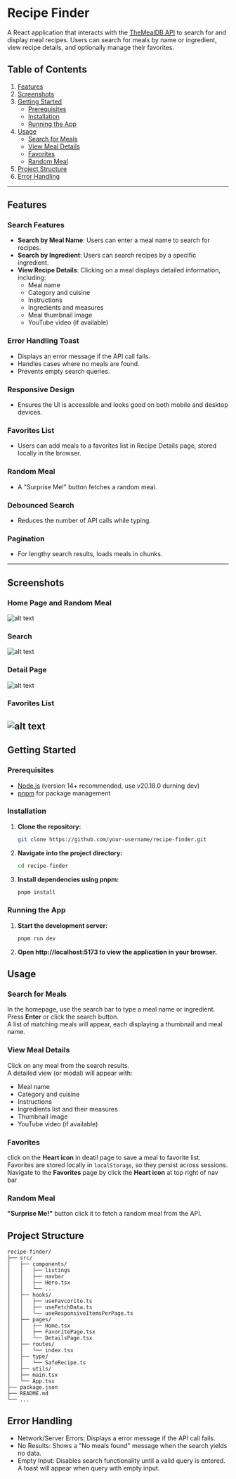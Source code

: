 <!--
 * @Author: Adam Li adam@bizzone.com
 * @Date: 2024-12-18 16:32:56
 * @LastEditors: Adam Li
 * @LastEditTime: 2024-12-22 16:32:52
 * @FilePath: /Recipe_Finder/README.md
-->

# Recipe Finder

A React application that interacts with the [TheMealDB API](https://www.themealdb.com/) to search for and display meal recipes. Users can search for meals by name or ingredient, view recipe details, and optionally manage their favorites.

## Table of Contents

1. [Features](#features)
2. [Screenshots](#screenshots-optional)
3. [Getting Started](#getting-started)
   - [Prerequisites](#prerequisites)
   - [Installation](#installation)
   - [Running the App](#running-the-app)
4. [Usage](#usage)
   - [Search for Meals](#search-for-meals)
   - [View Meal Details](#view-meal-details)
   - [Favorites](#favorites)
   - [Random Meal ](#random-meal)
5. [Project Structure](#project-structure)
6. [Error Handling](#error-handling)


---

## Features

### Search Features

- **Search by Meal Name**: Users can enter a meal name to search for recipes.
- **Search by Ingredient**: Users can search recipes by a specific ingredient.
- **View Recipe Details**: Clicking on a meal displays detailed information, including:
  - Meal name
  - Category and cuisine
  - Instructions
  - Ingredients and measures
  - Meal thumbnail image
  - YouTube video (if available)

### Error Handling Toast

- Displays an error message if the API call fails.
- Handles cases where no meals are found.
- Prevents empty search queries.

### Responsive Design

- Ensures the UI is accessible and looks good on both mobile and desktop devices.

### Favorites List

- Users can add meals to a favorites list in Recipe Details page, stored locally in the browser.

### Random Meal

- A "Surprise Me!" button fetches a random meal.

### Debounced Search

- Reduces the number of API calls while typing.

### Pagination

- For lengthy search results, loads meals in chunks.

---

## Screenshots 
### Home Page and Random Meal 
![alt text](Screenshots/home.png)

### Search 
![alt text](Screenshots/search.png)

### Detail Page 
![alt text](Screenshots/detail.png)

### Favorites List
![alt text](Screenshots/favorites.png)
---

## Getting Started

### Prerequisites

- [Node.js](https://nodejs.org/) (version 14+ recommended, use v20.18.0 durning dev)
- [pnpm](https://pnpm.io/) for package management

### Installation

1. **Clone the repository:**
   ```bash
   git clone https://github.com/your-username/recipe-finder.git
   ```
2. **Navigate into the project directory:**
   ```bash
   cd recipe-finder
   ```
2. **Install dependencies using pnpm:** 
   ```bash
   pnpm install
   ```
### Running the App
1. **Start the development server:**
   ```bash
   pnpm run dev
   ```
2. **Open http://localhost:5173 to view the application in your browser.** 


## Usage
### Search for Meals
In the homepage, use the search bar to type a meal name or ingredient.  
Press **Enter** or click the search button.  
A list of matching meals will appear, each displaying a thumbnail and meal name.
### View Meal Details
Click on any meal from the search results.  
A detailed view (or modal) will appear with:  
- Meal name  
- Category and cuisine  
- Instructions  
- Ingredients list and their measures  
- Thumbnail image  
- YouTube video (if available)
### Favorites 
click on the **Heart icon** in deatil page to save a meal to favorite list.  
Favorites are stored locally in `localStorage`, so they persist across sessions.  
Navigate to the **Favorites**  page by click the **Heart icon** at top right of nav bar
### Random Meal 
 **"Surprise Me!"** button click it to fetch a random meal from the API.

## Project Structure
```
recipe-finder/
├── src/
│   ├── components/
│   │   ├── listings
│   │   ├── navbar
│   │   ├── Hero.tsx
│   │   └── ...
│   ├── hooks/
│   │   ├── useFavcorite.ts
│   │   ├── useFetchData.ts
│   │   └── useResponsiveItemsPerPage.ts
│   ├── pages/
│   │   ├── Home.tsx
│   │   ├── FavoritePage.tsx
│   │   └── DetailsPage.tsx
│   ├── routes/
│   │   └── index.tsx
│   ├── type/
│   │   └── SafeRecipe.ts
│   ├── utils/
│   ├── main.tsx
│   └── App.tsx           
├── package.json
├── README.md
└── ...
```
## Error Handling
* Network/Server Errors: Displays a error message if the API call fails.
* No Results: Shows a "No meals found" message when the search yields no data.
* Empty Input: Disables search functionality until a valid query is entered. A toast will appear when query with empty input.